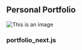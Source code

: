 ## Personal Portfolio

![This is an image](https://i.ibb.co/WgPMpts/image.png)

### portfolio_next.js
